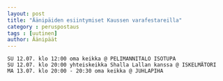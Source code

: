 ```yaml
---
layout: post
title: "Äänipäiden esiintymiset Kaussen varafestareilla"
category : peruspostaus
tags : [uutinen]
author: Äänipäät
---
```



    SU 12.07. klo 12:00 oma keikka @ PELIMANNITALO ISOTUPA
    SU 12.07. klo 20:00 yhteiskeikka Shalla Lallan kanssa @ ISKELMÄTORI
    MA 13.07. klo 20:00 - 20:30 oma keikka @ JUHLAPIHA 
